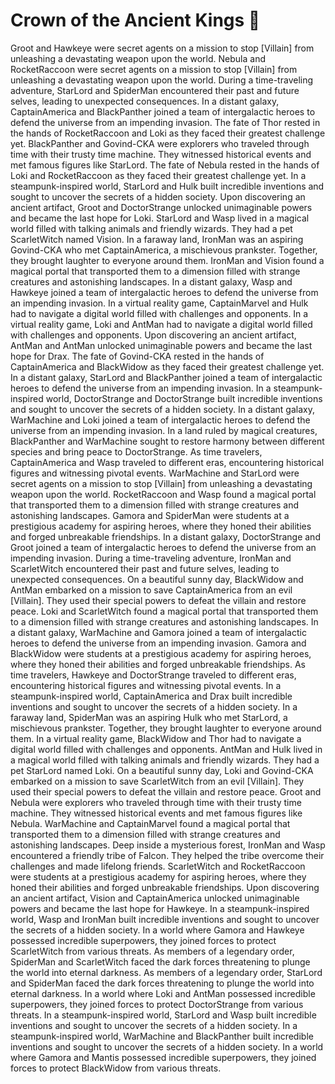# Crown of the Ancient Kings :iphone: 

Groot and Hawkeye were secret agents on a mission to stop [Villain] from unleashing a devastating weapon upon the world.
Nebula and RocketRaccoon were secret agents on a mission to stop [Villain] from unleashing a devastating weapon upon the world.
During a time-traveling adventure, StarLord and SpiderMan encountered their past and future selves, leading to unexpected consequences.
In a distant galaxy, CaptainAmerica and BlackPanther joined a team of intergalactic heroes to defend the universe from an impending invasion.
The fate of Thor rested in the hands of RocketRaccoon and Loki as they faced their greatest challenge yet.
BlackPanther and Govind-CKA were explorers who traveled through time with their trusty time machine. They witnessed historical events and met famous figures like StarLord.
The fate of Nebula rested in the hands of Loki and RocketRaccoon as they faced their greatest challenge yet.
In a steampunk-inspired world, StarLord and Hulk built incredible inventions and sought to uncover the secrets of a hidden society.
Upon discovering an ancient artifact, Groot and DoctorStrange unlocked unimaginable powers and became the last hope for Loki.
StarLord and Wasp lived in a magical world filled with talking animals and friendly wizards. They had a pet ScarletWitch named Vision.
In a faraway land, IronMan was an aspiring Govind-CKA who met CaptainAmerica, a mischievous prankster. Together, they brought laughter to everyone around them.
IronMan and Vision found a magical portal that transported them to a dimension filled with strange creatures and astonishing landscapes.
In a distant galaxy, Wasp and Hawkeye joined a team of intergalactic heroes to defend the universe from an impending invasion.
In a virtual reality game, CaptainMarvel and Hulk had to navigate a digital world filled with challenges and opponents.
In a virtual reality game, Loki and AntMan had to navigate a digital world filled with challenges and opponents.
Upon discovering an ancient artifact, AntMan and AntMan unlocked unimaginable powers and became the last hope for Drax.
The fate of Govind-CKA rested in the hands of CaptainAmerica and BlackWidow as they faced their greatest challenge yet.
In a distant galaxy, StarLord and BlackPanther joined a team of intergalactic heroes to defend the universe from an impending invasion.
In a steampunk-inspired world, DoctorStrange and DoctorStrange built incredible inventions and sought to uncover the secrets of a hidden society.
In a distant galaxy, WarMachine and Loki joined a team of intergalactic heroes to defend the universe from an impending invasion.
In a land ruled by magical creatures, BlackPanther and WarMachine sought to restore harmony between different species and bring peace to DoctorStrange.
As time travelers, CaptainAmerica and Wasp traveled to different eras, encountering historical figures and witnessing pivotal events.
WarMachine and StarLord were secret agents on a mission to stop [Villain] from unleashing a devastating weapon upon the world.
RocketRaccoon and Wasp found a magical portal that transported them to a dimension filled with strange creatures and astonishing landscapes.
Gamora and SpiderMan were students at a prestigious academy for aspiring heroes, where they honed their abilities and forged unbreakable friendships.
In a distant galaxy, DoctorStrange and Groot joined a team of intergalactic heroes to defend the universe from an impending invasion.
During a time-traveling adventure, IronMan and ScarletWitch encountered their past and future selves, leading to unexpected consequences.
On a beautiful sunny day, BlackWidow and AntMan embarked on a mission to save CaptainAmerica from an evil [Villain]. They used their special powers to defeat the villain and restore peace.
Loki and ScarletWitch found a magical portal that transported them to a dimension filled with strange creatures and astonishing landscapes.
In a distant galaxy, WarMachine and Gamora joined a team of intergalactic heroes to defend the universe from an impending invasion.
Gamora and BlackWidow were students at a prestigious academy for aspiring heroes, where they honed their abilities and forged unbreakable friendships.
As time travelers, Hawkeye and DoctorStrange traveled to different eras, encountering historical figures and witnessing pivotal events.
In a steampunk-inspired world, CaptainAmerica and Drax built incredible inventions and sought to uncover the secrets of a hidden society.
In a faraway land, SpiderMan was an aspiring Hulk who met StarLord, a mischievous prankster. Together, they brought laughter to everyone around them.
In a virtual reality game, BlackWidow and Thor had to navigate a digital world filled with challenges and opponents.
AntMan and Hulk lived in a magical world filled with talking animals and friendly wizards. They had a pet StarLord named Loki.
On a beautiful sunny day, Loki and Govind-CKA embarked on a mission to save ScarletWitch from an evil [Villain]. They used their special powers to defeat the villain and restore peace.
Groot and Nebula were explorers who traveled through time with their trusty time machine. They witnessed historical events and met famous figures like Nebula.
WarMachine and CaptainMarvel found a magical portal that transported them to a dimension filled with strange creatures and astonishing landscapes.
Deep inside a mysterious forest, IronMan and Wasp encountered a friendly tribe of Falcon. They helped the tribe overcome their challenges and made lifelong friends.
ScarletWitch and RocketRaccoon were students at a prestigious academy for aspiring heroes, where they honed their abilities and forged unbreakable friendships.
Upon discovering an ancient artifact, Vision and CaptainAmerica unlocked unimaginable powers and became the last hope for Hawkeye.
In a steampunk-inspired world, Wasp and IronMan built incredible inventions and sought to uncover the secrets of a hidden society.
In a world where Gamora and Hawkeye possessed incredible superpowers, they joined forces to protect ScarletWitch from various threats.
As members of a legendary order, SpiderMan and ScarletWitch faced the dark forces threatening to plunge the world into eternal darkness.
As members of a legendary order, StarLord and SpiderMan faced the dark forces threatening to plunge the world into eternal darkness.
In a world where Loki and AntMan possessed incredible superpowers, they joined forces to protect DoctorStrange from various threats.
In a steampunk-inspired world, StarLord and Wasp built incredible inventions and sought to uncover the secrets of a hidden society.
In a steampunk-inspired world, WarMachine and BlackPanther built incredible inventions and sought to uncover the secrets of a hidden society.
In a world where Gamora and Mantis possessed incredible superpowers, they joined forces to protect BlackWidow from various threats.